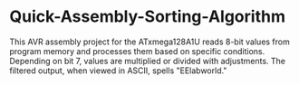 # Quick-Assembly-Sorting-Algorithm
This AVR assembly project for the ATxmega128A1U reads 8-bit values from program memory and processes them based on specific conditions. Depending on bit 7, values are multiplied or divided with adjustments. The filtered output, when viewed in ASCII, spells "EElabworld."
